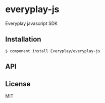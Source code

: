 
# everyplay-js

  Everyplay javascript SDK

## Installation

    $ component install Everyplay/everyplay-js

## API

   

## License

  MIT

